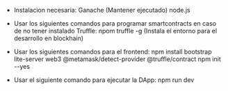- Instalacion necesaria:
    Ganache (Mantener ejecutado)
    node.js

- Usar los siguientes comandos para programar smartcontracts en caso de no tener instalado Truffle:
    npom truffle -g (Instala el entorno para el desarrollo en blockhain)

- Usar los siguientes comandos para el frontend:
    npm install bootstrap lite-server web3 @metamask/detect-provider @truffle/contract
    npm init --yes

- Usar el siguiente comando para ejecutar la DApp:
    npm run dev